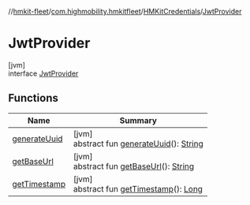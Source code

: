 //[hmkit-fleet](../../../../index.md)/[com.highmobility.hmkitfleet](../../index.md)/[HMKitCredentials](../index.md)/[JwtProvider](index.md)

# JwtProvider

[jvm]\
interface [JwtProvider](index.md)

## Functions

| Name | Summary |
|---|---|
| [generateUuid](generate-uuid.md) | [jvm]<br>abstract fun [generateUuid](generate-uuid.md)(): [String](https://kotlinlang.org/api/latest/jvm/stdlib/kotlin/-string/index.html) |
| [getBaseUrl](get-base-url.md) | [jvm]<br>abstract fun [getBaseUrl](get-base-url.md)(): [String](https://kotlinlang.org/api/latest/jvm/stdlib/kotlin/-string/index.html) |
| [getTimestamp](get-timestamp.md) | [jvm]<br>abstract fun [getTimestamp](get-timestamp.md)(): [Long](https://kotlinlang.org/api/latest/jvm/stdlib/kotlin/-long/index.html) |
